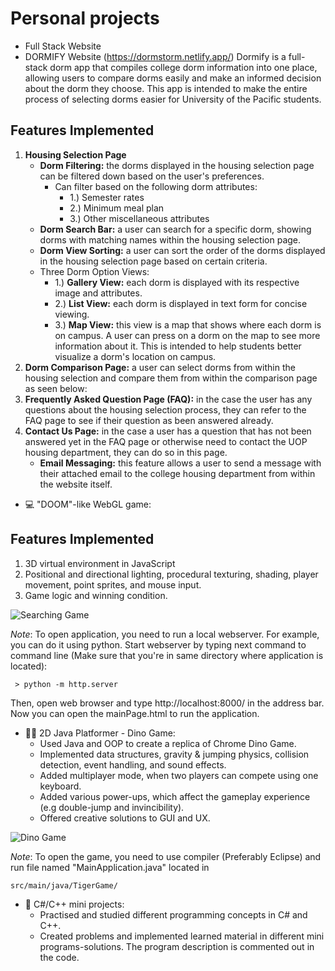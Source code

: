 # Personal projects
- Full Stack Website
- DORMIFY Website (https://dormstorm.netlify.app/)
Dormify is a full-stack dorm app that compiles college dorm information into one place, allowing users to compare dorms easily and make an informed decision about the dorm they choose. This app is intended to make the entire process of selecting dorms easier for University of the Pacific students.

## Features Implemented
1. **Housing Selection Page**
    - **Dorm Filtering:** the dorms displayed in the housing selection page can be filtered down based on the user's preferences.
        - Can filter based on the following dorm attributes:
            - 1.) Semester rates
            - 2.) Minimum meal plan
            - 3.) Other miscellaneous attributes
    - **Dorm Search Bar:** a user can search for a specific dorm, showing dorms with matching names within the housing selection page.
    - **Dorm View Sorting:** a user can sort the order of the dorms displayed in the housing selection page based on certain criteria.
    - Three Dorm Option Views:
        - 1.) **Gallery View:** each dorm is displayed with its respective image and attributes.
        - 2.) **List View:** each dorm is displayed in text form for concise viewing.
        - 3.) **Map View:** this view is a map that shows where each dorm is on campus. A user can press on a dorm on the map to see more information about it. This is intended to help students better visualize a dorm's location on campus.
2. **Dorm Comparison Page:** a user can select dorms from within the housing selection and compare them from within the comparison page as seen below:
3. **Frequently Asked Question Page (FAQ):** in the case the user has any questions about the housing selection process, they can refer to the FAQ page to see if their question as been answered already. 
4. **Contact Us Page:** in the case a user has a question that has not been answered yet in the FAQ page or otherwise need to contact the UOP housing department, they can do so in this page.
    - **Email Messaging:** this feature allows a user to send a message with their attached email to the college housing department from within the website itself.

- 💻 "DOOM"-like WebGL game:
## Features Implemented
1. 3D virtual environment in JavaScript
2. Positional and directional lighting, procedural texturing, shading, player movement, point sprites, and mouse input.
3. Game logic and winning condition.
  
![Searching Game](https://i.imgur.com/0ge0akD.png)

*Note*: To open application, you need to run a local webserver. For example, you can do it using python. Start webserver by typing next command to command line (Make sure that you're in same directory where application is located):
```
 > python -m http.server
```
Then, open web browser and type http://localhost:8000/ in the address bar. Now you can open the mainPage.html to run the application.
 

- 🐱‍🐉 2D Java Platformer - Dino Game:
  - Used Java and OOP to create a replica of Chrome Dino Game.
  - Implemented data structures, gravity & jumping physics, collision detection, event handling, and sound effects.
  - Added multiplayer mode, when two players can compete using one keyboard.
  - Added various power-ups, which affect the gameplay experience (e.g double-jump and invincibility).
  - Offered creative solutions to GUI and UX.
  
![Dino Game](https://i.imgur.com/lQINTK5.png)
 
 *Note*: To open the game, you need to use compiler (Preferably Eclipse) and run file named "MainApplication.java" located in
 ```
 src/main/java/TigerGame/
 ```
 
- 👑 C#/C++ mini projects:
  - Practised and studied different programming concepts in C# and C++.
  - Created problems and implemented learned material in different mini programs-solutions. The program description is commented out in the code.
